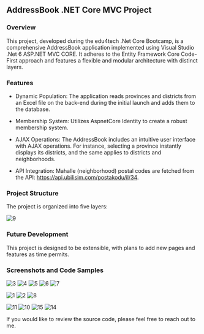 ## AddressBook .NET Core MVC Project

### Overview

This project, developed during the edu4tech .Net Core Bootcamp, is a comprehensive AddressBook application implemented using Visual Studio .Net 6 ASP.NET MVC CORE. It adheres to the Entity Framework Core Code-First approach and features a flexible and modular architecture with distinct layers.

### Features

- Dynamic Population: The application reads provinces and districts from an Excel file on the back-end during the initial launch and adds them to the database.
  
- Membership System: Utilizes AspnetCore Identity to create a robust membership system.

- AJAX Operations: The AddressBook includes an intuitive user interface with AJAX operations. For instance, selecting a province instantly displays its districts, and the same applies to districts and neighborhoods.

- API Integration: Mahalle (neighborhood) postal codes are fetched from the API: https://api.ubilisim.com/postakodu/il/34.

### Project Structure

The project is organized into five layers:

![9](https://github.com/pkgrcgla/AddressBook_PRESENTATION/assets/140723949/59debd65-5c1c-47a4-9cde-9b8287c1d648)

### Future Development

This project is designed to be extensible, with plans to add new pages and features as time permits.

### Screenshots and Code Samples
![3](https://github.com/pkgrcgla/AddressBook_PRESENTATION/assets/140723949/91d5cdc9-53ff-4a24-817c-06febec759a6)
![4](https://github.com/pkgrcgla/AddressBook_PRESENTATION/assets/140723949/d9a2f4e8-f02a-4126-8502-7371c4eeadae)
![5](https://github.com/pkgrcgla/AddressBook_PRESENTATION/assets/140723949/03308765-03ab-4512-b46e-981fa292b9eb)
![6](https://github.com/pkgrcgla/AddressBook_PRESENTATION/assets/140723949/0a035b95-e063-4f08-81f0-9cc321e1aee4)
![7](https://github.com/pkgrcgla/AddressBook_PRESENTATION/assets/140723949/2963a96c-883d-400a-a76e-a4e37589ad31)


![1](https://github.com/pkgrcgla/AddressBook_PRESENTATION/assets/140723949/10a0ddad-1724-4a7c-9804-67fd7a4e2500)
![2](https://github.com/pkgrcgla/AddressBook_PRESENTATION/assets/140723949/9d284919-29fd-4c78-a6a7-f9c0618ad20c)
![8](https://github.com/pkgrcgla/AddressBook_PRESENTATION/assets/140723949/b2c5709f-160f-49b3-8d1d-775751b45c72)

![11](https://github.com/pkgrcgla/AddressBook_PRESENTATION/assets/140723949/149c8292-2dfb-40ca-aa7b-80a728e5ae68)
![10](https://github.com/pkgrcgla/AddressBook_PRESENTATION/assets/140723949/0900d16a-662f-41df-a462-9a17a333bf9e)
![15](https://github.com/pkgrcgla/AddressBook_PRESENTATION/assets/140723949/6a89f1d2-9b59-4583-a2c4-a0af27122c20)
![14](https://github.com/pkgrcgla/AddressBook_PRESENTATION/assets/140723949/06f6b5d9-7ece-479e-9d29-23a154f5cf0f)


If you would like to review the source code, please feel free to reach out to me.

